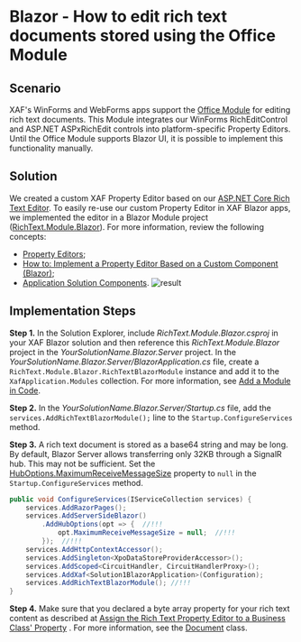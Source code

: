 # Blazor - How to edit rich text documents stored using the Office Module

## Scenario
XAF's WinForms and WebForms apps support the [Office Module](https://docs.devexpress.com/eXpressAppFramework/400003/concepts/extra-modules/office-module/office-module-overview) for editing rich text documents. This Module integrates our WinForms RichEditControl and ASP.NET ASPxRichEdit controls into platform-specific Property Editors. Until the Office Module supports Blazor UI, it is possible to implement this functionality manually.

## Solution
We created a custom XAF Property Editor based on our [ASP.NET Core Rich Text Editor](https://docs.devexpress.com/AspNetCore/400373/rich-edit). 
To easily re-use our custom Property Editor in XAF Blazor apps, we implemented the editor in a Blazor Module project ([RichText.Module.Blazor](RichText.Module.Blazor)). For more information, review the following concepts:
- [Property Editors](https://docs.devexpress.com/eXpressAppFramework/113097/concepts/ui-construction/view-items/property-editors);
- [How to: Implement a Property Editor Based on a Custom Component (Blazor)](https://docs.devexpress.com/eXpressAppFramework/402189/task-based-help/property-editors/how-to-implement-a-property-editor-based-on-custom-components-blazor?p=netstandard);
- [Application Solution Components](https://docs.devexpress.com/eXpressAppFramework/112569/concepts/application-solution-components).
![result](media/Screenshot.png)

## Implementation Steps
**Step 1.** In the Solution Explorer, include *RichText.Module.Blazor.csproj* in your XAF Blazor solution and then reference this *RichText.Module.Blazor* project in the *YourSolutionName.Blazor.Server* project. In the *YourSolutionName.Blazor.Server/BlazorApplication.cs* file, create a `RichText.Module.Blazor.RichTextBlazorModule` instance and add it to the `XafApplication.Modules` collection. For more information, see [Add a Module in Code](https://docs.devexpress.com/eXpressAppFramework/118047/concepts/application-solution-components/ways-to-register-a-module#code).

**Step 2.** In the *YourSolutionName.Blazor.Server/Startup.cs* file, add the `services.AddRichTextBlazorModule();` line to the `Startup.ConfigureServices` method.

**Step 3.** A rich text document is stored as a base64 string and may be long. By default, Blazor Server allows transferring only 32KB through a SignalR hub. This may not be sufficient. Set the [HubOptions\.MaximumReceiveMessageSize](https://docs.microsoft.com/en-us/dotnet/api/microsoft.aspnetcore.signalr.huboptions.maximumreceivemessagesize?view=aspnetcore-5.0#Microsoft_AspNetCore_SignalR_HubOptions_MaximumReceiveMessageSize) property to `null` in the `Startup.ConfigureServices` method.

```cs
public void ConfigureServices(IServiceCollection services) {
    services.AddRazorPages();
    services.AddServerSideBlazor()
        .AddHubOptions(opt => {  //!!!
            opt.MaximumReceiveMessageSize = null;  //!!!
        });  //!!!
    services.AddHttpContextAccessor();
    services.AddSingleton<XpoDataStoreProviderAccessor>();
    services.AddScoped<CircuitHandler, CircuitHandlerProxy>();
    services.AddXaf<Solution1BlazorApplication>(Configuration);
    services.AddRichTextBlazorModule(); //!!!
}
```

**Step 4.** Make sure that you declared a byte array property for your rich text content as described at [Assign the Rich Text Property Editor to a Business Class' Property](https://docs.devexpress.com/eXpressAppFramework/400004/concepts/extra-modules/office-module/use-rich-text-documents-in-business-objects#in-code) . For more information, see the [Document](Solution1.Module/BusinessObjects/Document.cs#L27) class.
